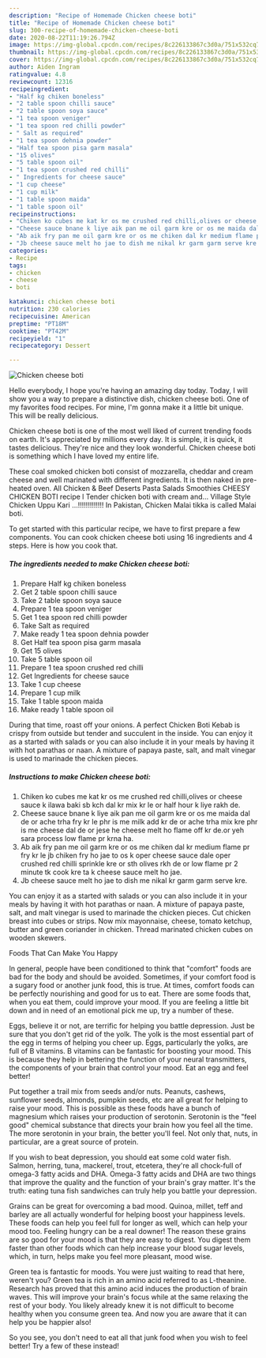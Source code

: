 ```yaml
---
description: "Recipe of Homemade Chicken cheese boti"
title: "Recipe of Homemade Chicken cheese boti"
slug: 300-recipe-of-homemade-chicken-cheese-boti
date: 2020-08-22T11:19:26.794Z
image: https://img-global.cpcdn.com/recipes/8c226133867c3d0a/751x532cq70/chicken-cheese-boti-recipe-main-photo.jpg
thumbnail: https://img-global.cpcdn.com/recipes/8c226133867c3d0a/751x532cq70/chicken-cheese-boti-recipe-main-photo.jpg
cover: https://img-global.cpcdn.com/recipes/8c226133867c3d0a/751x532cq70/chicken-cheese-boti-recipe-main-photo.jpg
author: Aiden Ingram
ratingvalue: 4.8
reviewcount: 12316
recipeingredient:
- "Half kg chiken boneless"
- "2 table spoon chilli sauce"
- "2 table spoon soya sauce"
- "1 tea spoon veniger"
- "1 tea spoon red chilli powder"
- " Salt as required"
- "1 tea spoon dehnia powder"
- "Half tea spoon pisa garm masala"
- "15 olives"
- "5 table spoon oil"
- "1 tea spoon crushed red chilli"
- " Ingredients for cheese sauce"
- "1 cup cheese"
- "1 cup milk"
- "1 table spoon maida"
- "1 table spoon oil"
recipeinstructions:
- "Chiken ko cubes me kat kr os me crushed red chilli,olives or cheese sauce k ilawa baki sb kch dal kr mix kr le or half hour k liye rakh de."
- "Cheese sauce bnane k liye aik pan me oil garm kre or os me maida dal de or ache trha fry kr le phr is me milk add kr de or ache trha mix kre phr is me cheese dal de or jese he cheese melt ho flame off kr de.or yeh sara process low flame pr krna ha."
- "Ab aik fry pan me oil garm kre or os me chiken dal kr medium flame pr fry kr le jb chiken fry ho jae to os k oper cheese sauce dale oper crushed red chilli sprinkle kre or sth olives rkh de or low flame pr 2 minute tk cook kre ta k cheese sauce melt ho jae."
- "Jb cheese sauce melt ho jae to dish me nikal kr garm garm serve kre."
categories:
- Recipe
tags:
- chicken
- cheese
- boti

katakunci: chicken cheese boti 
nutrition: 230 calories
recipecuisine: American
preptime: "PT18M"
cooktime: "PT42M"
recipeyield: "1"
recipecategory: Dessert

---
```



![Chicken cheese boti](https://img-global.cpcdn.com/recipes/8c226133867c3d0a/751x532cq70/chicken-cheese-boti-recipe-main-photo.jpg)

Hello everybody, I hope you're having an amazing day today. Today, I will show you a way to prepare a distinctive dish, chicken cheese boti. One of my favorites food recipes. For mine, I'm gonna make it a little bit unique. This will be really delicious.

Chicken cheese boti is one of the most well liked of current trending foods on earth. It's appreciated by millions every day. It is simple, it is quick, it tastes delicious. They're nice and they look wonderful. Chicken cheese boti is something which I have loved my entire life.

These coal smoked chicken boti consist of mozzarella, cheddar and cream cheese and well marinated with different ingredients. It is then naked in pre-heated oven. All Chicken &amp; Beef Deserts Pasta Salads Smoothies CHEESY CHICKEN BOTI recipe l Tender chicken boti with cream and… Village Style Chicken Uppu Kari …!!!!!!!!!!!!! In Pakistan, Chicken Malai tikka is called Malai boti.


To get started with this particular recipe, we have to first prepare a few components. You can cook chicken cheese boti using 16 ingredients and 4 steps. Here is how you cook that.

<!--inarticleads1-->

##### The ingredients needed to make Chicken cheese boti:

1. Prepare Half kg chiken boneless
1. Get 2 table spoon chilli sauce
1. Take 2 table spoon soya sauce
1. Prepare 1 tea spoon veniger
1. Get 1 tea spoon red chilli powder
1. Take  Salt as required
1. Make ready 1 tea spoon dehnia powder
1. Get Half tea spoon pisa garm masala
1. Get 15 olives
1. Take 5 table spoon oil
1. Prepare 1 tea spoon crushed red chilli
1. Get  Ingredients for cheese sauce
1. Take 1 cup cheese
1. Prepare 1 cup milk
1. Take 1 table spoon maida
1. Make ready 1 table spoon oil


During that time, roast off your onions. A perfect Chicken Boti Kebab is crispy from outside but tender and succulent in the inside. You can enjoy it as a started with salads or you can also include it in your meals by having it with hot parathas or naan. A mixture of papaya paste, salt, and malt vinegar is used to marinade the chicken pieces. 

<!--inarticleads2-->

##### Instructions to make Chicken cheese boti:

1. Chiken ko cubes me kat kr os me crushed red chilli,olives or cheese sauce k ilawa baki sb kch dal kr mix kr le or half hour k liye rakh de.
1. Cheese sauce bnane k liye aik pan me oil garm kre or os me maida dal de or ache trha fry kr le phr is me milk add kr de or ache trha mix kre phr is me cheese dal de or jese he cheese melt ho flame off kr de.or yeh sara process low flame pr krna ha.
1. Ab aik fry pan me oil garm kre or os me chiken dal kr medium flame pr fry kr le jb chiken fry ho jae to os k oper cheese sauce dale oper crushed red chilli sprinkle kre or sth olives rkh de or low flame pr 2 minute tk cook kre ta k cheese sauce melt ho jae.
1. Jb cheese sauce melt ho jae to dish me nikal kr garm garm serve kre.


You can enjoy it as a started with salads or you can also include it in your meals by having it with hot parathas or naan. A mixture of papaya paste, salt, and malt vinegar is used to marinade the chicken pieces. Cut chicken breast into cubes or strips. Now mix mayonnaise, cheese, tomato ketchup, butter and green coriander in chicken. Thread marinated chicken cubes on wooden skewers. 

Foods That Can Make You Happy


In general, people have been conditioned to think that "comfort" foods are bad for the body and should be avoided. Sometimes, if your comfort food is a sugary food or another junk food, this is true. At times, comfort foods can be perfectly nourishing and good for us to eat. There are some foods that, when you eat them, could improve your mood. If you are feeling a little bit down and in need of an emotional pick me up, try a number of these.

Eggs, believe it or not, are terrific for helping you battle depression. Just be sure that you don't get rid of the yolk. The yolk is the most essential part of the egg in terms of helping you cheer up. Eggs, particularly the yolks, are full of B vitamins. B vitamins can be fantastic for boosting your mood. This is because they help in bettering the function of your neural transmitters, the components of your brain that control your mood. Eat an egg and feel better!

Put together a trail mix from seeds and/or nuts. Peanuts, cashews, sunflower seeds, almonds, pumpkin seeds, etc are all great for helping to raise your mood. This is possible as these foods have a bunch of magnesium which raises your production of serotonin. Serotonin is the "feel good" chemical substance that directs your brain how you feel all the time. The more serotonin in your brain, the better you'll feel. Not only that, nuts, in particular, are a great source of protein.

If you wish to beat depression, you should eat some cold water fish. Salmon, herring, tuna, mackerel, trout, etcetera, they're all chock-full of omega-3 fatty acids and DHA. Omega-3 fatty acids and DHA are two things that improve the quality and the function of your brain's gray matter. It's the truth: eating tuna fish sandwiches can truly help you battle your depression. 

Grains can be great for overcoming a bad mood. Quinoa, millet, teff and barley are all actually wonderful for helping boost your happiness levels. These foods can help you feel full for longer as well, which can help your mood too. Feeling hungry can be a real downer! The reason these grains are so good for your mood is that they are easy to digest. You digest them faster than other foods which can help increase your blood sugar levels, which, in turn, helps make you feel more pleasant, mood wise.

Green tea is fantastic for moods. You were just waiting to read that here, weren't you? Green tea is rich in an amino acid referred to as L-theanine. Research has proved that this amino acid induces the production of brain waves. This will improve your brain's focus while at the same relaxing the rest of your body. You likely already knew it is not difficult to become healthy when you consume green tea. And now you are aware that it can help you be happier also!

So you see, you don't need to eat all that junk food when you wish to feel better! Try a few of these instead!

